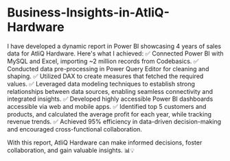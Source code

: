# Business-Insights-in-AtliQ-Hardware
I have developed a dynamic report in Power BI showcasing 4 years of sales data for AtliQ Hardware. Here's what I achieved:
✅ Connected Power BI with MySQL and Excel, importing ~2 million records from Codebasics.
✅ Conducted data pre-processing in Power Query Editor for cleaning and shaping.
✅ Utilized DAX to create measures that fetched the required values.
✅ Leveraged data modeling techniques to establish strong relationships between data sources, enabling seamless connectivity and integrated insights.
✅ Developed highly accessible Power BI dashboards accessible via web and mobile apps.
✅ Identified top 5 customers and products, and calculated the average profit for each year, while tracking revenue trends.
✅ Achieved 95% efficiency in data-driven decision-making and encouraged cross-functional collaboration.

With this report, AtliQ Hardware can make informed decisions, foster collaboration, and gain valuable insights. 📊💡 
